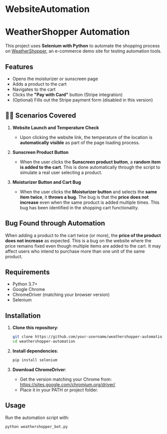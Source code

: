# WebsiteAutomation
# WeatherShopper Automation

This project uses **Selenium with Python** to automate the shopping process on [WeatherShopper](https://weathershopper.pythonanywhere.com/), an e-commerce demo site for testing automation tools.

## Features

- Opens the moisturizer or sunscreen page
- Adds a product to the cart
- Navigates to the cart
- Clicks the **"Pay with Card"** button (Stripe integration)
- (Optional) Fills out the Stripe payment form (disabled in this version)

## 🧑‍💻 Scenarios Covered

1. **Website Launch and Temperature Check**  
   - Upon clicking the website link, the temperature of the location is **automatically visible** as part of the page loading process.

2. **Sunscreen Product Button**  
   - When the user clicks the **Sunscreen product button**, a **random item is added to the cart**. This is done automatically through the script to simulate a real user selecting a product.

3. **Moisturizer Button and Cart Bug**  
   - When the user clicks the **Moisturizer button** and selects the **same item twice**, it **throws a bug**. The bug is that the **price does not increase** even when the same product is added multiple times. This bug has been identified in the shopping cart functionality.

## Bug Found through Automation

When adding a product to the cart twice (or more), the **price of the product does not increase** as expected. This is a bug on the website where the price remains fixed even though multiple items are added to the cart. It may affect users who intend to purchase more than one unit of the same product.

##  Requirements

- Python 3.7+
- Google Chrome
- ChromeDriver (matching your browser version)
- Selenium

## Installation

1. **Clone this repository**:
    ```bash
    git clone https://github.com/your-username/weathershopper-automation.git
    cd weathershopper-automation
    ```

2. **Install dependencies**:
    ```bash
    pip install selenium
    ```

3. **Download ChromeDriver**:
    - Get the version matching your Chrome from: https://sites.google.com/chromium.org/driver/
    - Place it in your PATH or project folder.

## Usage

Run the automation script with:

```bash
python weathershopper_bot.py
